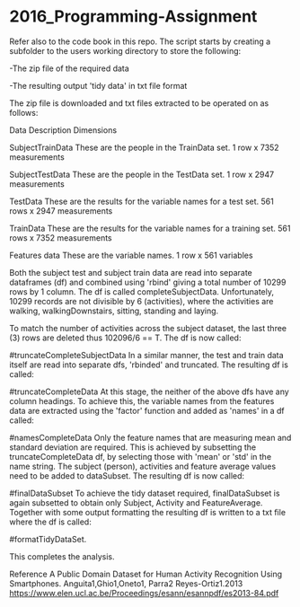 # 2016_Programming-Assignment
Refer also to the code book in this repo. The script starts by creating a subfolder to the users working
directory to store the following:

-The zip file of the required data

-The resulting output 'tidy data' in txt file format

The zip file is downloaded and txt files extracted to be operated on as follows:

Data 			Description 								Dimensions
		
SubjectTrainData 	These are the people in the TrainData set. 				1 row x 7352 measurements

SubjectTestData 	These are the people in the TestData set. 				1 row x 2947 measurements

TestData 		These are the results for the variable names for a test set. 		561 rows x 2947 measurements

TrainData 		These are the results for the variable names for a training set.  	561 rows x 7352 measurements

Features data 		These are the variable names. 						1 row x 561 variables


Both the subject test and subject train data are read into separate dataframes (df) and combined using 'rbind' giving a total number of 10299 rows by 1 column. The df is called completeSubjectData. Unfortunately, 10299 records are not divisible by 6 (activities), where the activities are walking, walkingDownstairs, sitting, standing and laying.

To match the number of activities across the subject dataset, the last three (3) rows are deleted thus 102096/6 == T. The df is now called:

#truncateCompleteSubjectData
In a similar manner, the test and train data itself are read into separate dfs, 'rbinded' and truncated. The resulting df is called:

#truncateCompleteData
At this stage, the neither of the above dfs have any column headings. To achieve this, the variable names from the features data are extracted using the 'factor' function and added as 'names' in a df called:

#namesCompleteData
Only the feature names that are measuring mean and standard deviation are required. This is achieved by subsetting the truncateCompleteData df, by selecting those with 'mean' or 'std' in the name string. The subject (person), activities and feature average values need to be added to dataSubset. The resulting df is now called:

#finalDataSubset
To achieve the tidy dataset required, finalDataSubset is again subsetted to obtain only Subject, Activity and FeatureAverage. Together with some output formatting the resulting df is written to a txt file where the df is called:

#formatTidyDataSet.

This completes the analysis.

Reference A Public Domain Dataset for Human Activity Recognition Using Smartphones. Anguita1,Ghio1,Oneto1, Parra2 Reyes-Ortiz1.2013 https://www.elen.ucl.ac.be/Proceedings/esann/esannpdf/es2013-84.pdf
